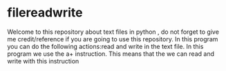 # filereadwrite
Welcome to this repository about text files in python , do not forget to give me credit/reference if you are going to use this repository.
In this program you can do the following actions:read and write in the text file.
In this program we use the a+ instruction. This means that the we can read and write with this instruction
